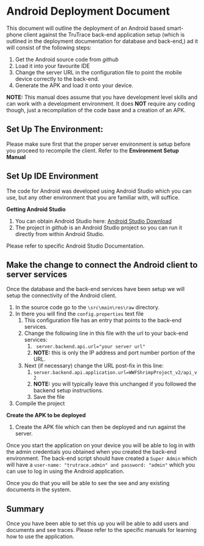 # Android Deployment Document #

This document will outline the deployment of an Android based smart-phone client against the TruTrace back-end application setup (which is outlined in the deployment documentation for database and back-end,) ad it will consist of the following steps:

1. Get the Android source code from *github*
2. Load it into your favourite IDE
3. Change the server URL in the configuration file to point the mobile device correctly to the back-end.
4. Generate the APK and load it onto your device.


**NOTE:** This manual does assume that you have development level skills and can work with a development environment. It does **NOT** require any coding though, just a recompilation of the code base and a creation of an APK.

## Set Up The Environment: ##

Please make sure first that the proper server environment is setup before you proceed to recompile the client. Refer to the **Environment Setup Manual**

## Set Up IDE Environment ##
The code for Android was developed using Android Studio which you can use, but any other environment that you are familiar with, will suffice.

**Getting Android Studio**

1. You can obtain Android Studio here: [Android Studio Download](https://developer.android.com/studio "Android Studio Download")
2. The project in *github* is an Android Studio project so you can run it directly from within Android Studio.

Please refer to specific Android Studio Documentation.

## Make the change to connect the Android client to server services ##
Once the database and the back-end services have been setup we will setup the connectivity of the Android client.

1. In the source code go to the `\src\main\res\raw` directory.
2. In there you will find the `config.properties` text file
	1. This configuration file has an entry that points to the back-end services.
	2. Change the following line in this file with the url to your back-end services:
		1. ` server.backend.api.url="your server url"`
		2. **NOTE:** this is only the IP address and port number portion of the URL.
	3. Next (if necessary) change the URL post-fix in this line:
		1.  `server.backend.api.application.url=WWFShrimpProject_v2/api_v2`
		2.  **NOTE:** you will typically leave this unchanged if you followed the backend setup instructions.
		3. Save the file
3. Compile the project

**Create the APK to be deployed**

1. Create the APK file which can then be deployed and run against the server.

Once you start the application on your device you will be able to log in with the admin credentials you obtained when you created the back-end environment. The back-end script should have created a `Super Admin` which will have a `user-name: "trutrace.admin" and password: "admin"` which you can use to log in using the Android application.

Once you do that you will be able to see the see and any existing documents in the system. 

## Summary ##
Once you have been able to set this up you will be able to add users and documents and see traces. Please refer to the specific manuals for learning how to use the application.

